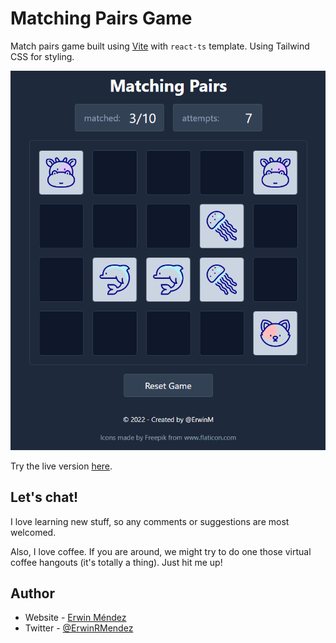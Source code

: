 # Matching Pairs Game

Match pairs game built using [Vite](https://vitejs.dev/) with `react-ts` template. Using Tailwind CSS for styling.

![](./screenshot.png)

Try the live version [here]().

## Let's chat!

I love learning new stuff, so any comments or suggestions are most welcomed.

Also, I love coffee. If you are around, we might try to do one those virtual coffee hangouts (it's totally a thing). Just hit me up!

## Author

- Website - [Erwin Méndez](https://soyerwin.com)
- Twitter - [@ErwinRMendez](https://twitter.com/ErwinRMendez)
